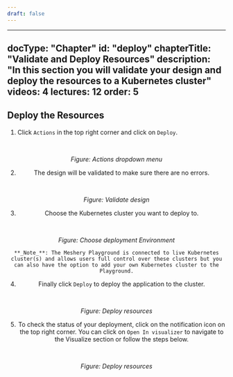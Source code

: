 ```yaml
---
draft: false
---
```


---
docType: "Chapter"
id: "deploy"
chapterTitle: "Validate and Deploy Resources"
description: "In this section you will validate your design and deploy the resources to a Kubernetes cluster"
videos: 4
lectures: 12
order: 5
---

<ChapterStyle>

<h2 class="chapter-sub-heading">Deploy the Resources</h2>

1. Click `Actions` in the top right corner and click on `Deploy`.

<br />
<CustomImage
  src={"/images/learning-path/sql/wp15.png"}
  align="center"
  width="100%"
/>

_Figure: Actions dropdown menu_

2. The design will be validated to make sure there are no errors.

<br />
<CustomImage
  src={"/images/learning-path/sql/wp16.png"}
  align="center"
  width="100%"
/>

_Figure: Validate design_

3. Choose the Kubernetes cluster you want to deploy to.

<br />
<CustomImage
  src={"/images/learning-path/sql/wp17.png"}
  align="center"
  width="100%"
/>

_Figure: Choose deployment Environment_

    **_Note_**: The Meshery Playground is connected to live Kubernetes cluster(s) and allows users full control over these clusters but you can also have the option to add your own Kubernetes cluster to the Playground.

4. Finally click `Deploy` to deploy the application to the cluster.

<br />
<CustomImage
  src={"/images/learning-path/sql/wp18.png"}
  align="center"
  width="100%"
/>

_Figure: Deploy resources_

5. To check the status of your deployment, click on the notification icon on the top right corner. You can click on `Open In visualizer` to navigate to the Visualize section or follow the steps below.

<br />
<CustomImage
  src={"/images/learning-path/sql/wp22.png"}
  align="center"
  width="100%"
/>

_Figure: Deploy resources_

</ChapterStyle>
